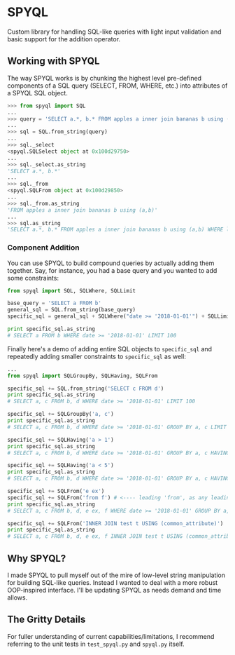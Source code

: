 # SPYQL
Custom library for handling SQL-like queries with light input validation and basic support for the addition operator.

## Working with SPYQL
The way SPYQL works is by chunking the highest level pre-defined components of a SQL query (SELECT, FROM, WHERE, etc.) into attributes of a SPYQL SQL object.
```python
>>> from spyql import SQL
...
>>> query = 'SELECT a.*, b.* FROM apples a inner join bananas b using (a,b) WHERE length(a.y) != length(b.z) and length(a.y) > 2 GROUP BY a.y HAVING count(a.y)<5 ORDER BY b.z LIMIT 15'
...
>>> sql = SQL.from_string(query)
...
>>> sql._select
<spyql.SQLSelect object at 0x100d29750>
...
>>> sql._select.as_string
'SELECT a.*, b.*'
...
>>> sql._from
<spyql.SQLFrom object at 0x100d29850>
...
>>> sql._from.as_string
'FROM apples a inner join bananas b using (a,b)'
...
>>> sql.as_string
'SELECT a.*, b.* FROM apples a inner join bananas b using (a,b) WHERE length(a.y) != length(b.z) and length(a.y) > 2 GROUP BY a.y HAVING count(a.y)<5 ORDER BY b.z LIMIT 15'
```
### Component Addition
You can use SPYQL to build compound queries by actually adding them together.  Say, for instance, you had a base query and you wanted to add some constraints:
```python
from spyql import SQL, SQLWhere, SQLLimit

base_query = 'SELECT a FROM b'
general_sql = SQL.from_string(base_query)
specific_sql = general_sql + SQLWhere("date >= '2018-01-01'") + SQLLimit(100)

print specific_sql.as_string
# SELECT a FROM b WHERE date >= '2018-01-01' LIMIT 100
```
Finally here's a demo of adding entire SQL objects to `specific_sql` and repeatedly adding smaller constraints to `specific_sql` as well:
```python
...
from spyql import SQLGroupBy, SQLHaving, SQLFrom

specific_sql += SQL.from_string('SELECT c FROM d')
print specific_sql.as_string
# SELECT a, c FROM b, d WHERE date >= '2018-01-01' LIMIT 100

specific_sql += SQLGroupBy('a, c')
print specific_sql.as_string
# SELECT a, c FROM b, d WHERE date >= '2018-01-01' GROUP BY a, c LIMIT 100

specific_sql += SQLHaving('a > 1')
print specific_sql.as_string
# SELECT a, c FROM b, d WHERE date >= '2018-01-01' GROUP BY a, c HAVING a > 1 LIMIT 100

specific_sql += SQLHaving('a < 5')
print specific_sql.as_string
# SELECT a, c FROM b, d WHERE date >= '2018-01-01' GROUP BY a, c HAVING a > 1 and a < 5 LIMIT 100

specific_sql += SQLFrom('e ex')
specific_sql += SQLFrom('from f') # <---- leading 'from', as any leading component keyword, will be stripped from SQL object
print specific_sql.as_string
# SELECT a, c FROM b, d, e ex, f WHERE date >= '2018-01-01' GROUP BY a, c HAVING a > 1 and a < 5 LIMIT 100

specific_sql += SQLFrom('INNER JOIN test t USING (common_attribute)')
print specific_sql.as_string
# SELECT a, c FROM b, d, e ex, f INNER JOIN test t USING (common_attribute) WHERE date >= '2018-01-01' GROUP BY a, c HAVING a > 1 and a < 5 LIMIT 100
```

## Why SPYQL?
I made SPYQL to pull myself out of the mire of low-level string manipulation for building SQL-like queries.  Instead I wanted to deal with a more robust OOP-inspired interface.  I'll be updating SPYQL as needs demand and time allows.

## The Gritty Details
For fuller understanding of current capabilities/limitations, I recommend referring to the unit tests in `test_spyql.py` and `spyql.py` itself.
